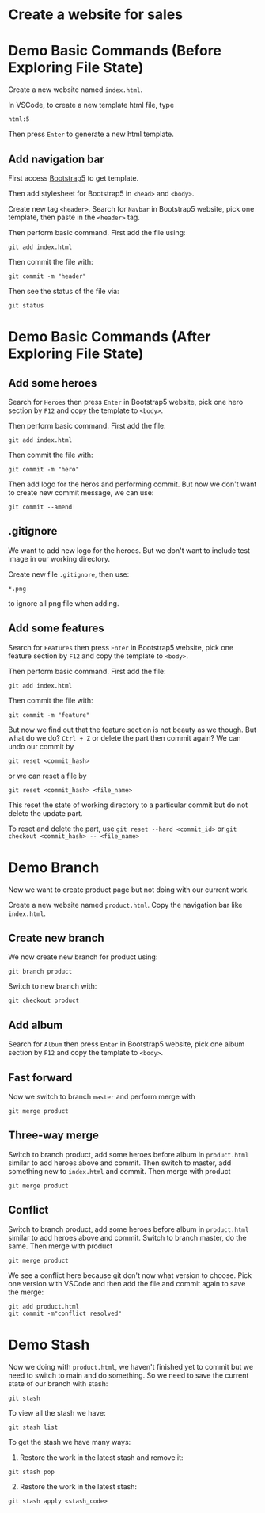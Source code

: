 # Create a website for sales
# Demo Basic Commands (Before Exploring File State)
Create a new website named `index.html`.

In VSCode, to create a new template html file, type
```
html:5
```
Then press `Enter` to generate a new html template. 

## Add navigation bar
First access [Bootstrap5](https://getbootstrap.com/docs/5.0/getting-started/introduction/) to get template.

Then add stylesheet for Bootstrap5 in `<head>` and `<body>`.

Create new tag `<header>`. Search for `Navbar` in Bootstrap5 website, pick one template, then paste in the `<header>` tag.

Then perform basic command. First add the file using:
```
git add index.html
```

Then commit the file with:
```
git commit -m "header"
```

Then see the status of the file via:
```
git status
```

# Demo Basic Commands (After Exploring File State)
## Add some heroes
Search for `Heroes` then press `Enter` in Bootstrap5 website, pick one hero section by `F12` and copy the template to `<body>`.

Then perform basic command. First add the file:
```
git add index.html
```

Then commit the file with:
```
git commit -m "hero"
```

Then add logo for the heros and performing commit. But now we don't want to create new commit message, we can use:
```
git commit --amend
```

## .gitignore
We want to add new logo for the heroes. But we don't want to include test image in our working directory.

Create new file `.gitignore`, then use:
```
*.png
```
to ignore all png file when adding.

## Add some features
Search for `Features` then press `Enter` in Bootstrap5 website, pick one feature section by `F12` and copy the template to `<body>`.

Then perform basic command. First add the file:
```
git add index.html
```

Then commit the file with:
```
git commit -m "feature"
```

But now we find out that the feature section is not beauty as we though. But what do we do? `Ctrl + Z` or delete the part then commit again? We can undo our commit by
```
git reset <commit_hash>
```
or we can reset a file by
```
git reset <commit_hash> <file_name>
```

This reset the state of working directory to a particular commit but do not delete the update part.

To reset and delete the part, use `git reset --hard <commit_id>` or `git checkout <commit_hash> -- <file_name>`

# Demo Branch
Now we want to create product page but not doing with our current work.

Create a new website named `product.html`. Copy the navigation bar like `index.html`.

## Create new branch
We now create new branch for product using:
```
git branch product
```

Switch to new branch with:
```
git checkout product
```

## Add album
Search for `Album` then press `Enter` in Bootstrap5 website, pick one album section by `F12` and copy the template to `<body>`.

## Fast forward
Now we switch to branch `master` and perform merge with
```
git merge product
```

## Three-way merge
Switch to branch product, add some heroes before album in `product.html` similar to add heroes above and commit.
Then switch to master, add something new to `index.html` and commit.
Then merge with product
```
git merge product
```

## Conflict
Switch to branch product, add some heroes before album in `product.html` similar to add heroes above and commit.
Switch to branch master, do the same.
Then merge with product
```
git merge product
```

We see a conflict here because git don't now what version to choose. Pick one version with VSCode and then add the file and commit again to save the merge:
```
git add product.html
git commit -m"conflict resolved"
```

# Demo Stash
Now we doing with `product.html`, we haven't finished yet to commit but we need to switch to main and do something. So we need to save the current state of our branch with stash:
```
git stash
```

To view all the stash we have:
```
git stash list
```

To get the stash we have many ways:
1. Restore the work in the latest stash and remove it:
```
git stash pop
```
2. Restore the work in the latest stash:
```
git stash apply <stash_code>
```